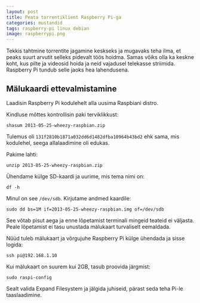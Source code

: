 ```yaml
---
layout: post
title: Peata torrentiklient Raspberry Pi-ga
categories: mustandid
tags: raspberry-pi linux debian
image: raspberrypi.png
---
```


Tekkis tahtmine torrentite jagamine keskseks ja mugavaks teha ilma, et peaks suurt arvutit selleks pidevalt töös hoidma. Samas võiks olla ka keskne koht, kus pilte ja videosid hoida ja neid vajadusel telekasse striimida. Raspberry Pi tundub selle jaoks hea lahendusena.

## Mälukaardi ettevalmistamine

Laadisin Raspberry Pi kodulehelt alla uusima Raspbiani distro.

Kindluse mõttes kontrollisin paki terviklikkust:

    shasum 2013-05-25-wheezy-raspbian.zip

Tulemus oli `131f2810b1871a032dd6d1482dfba10964b43bd2` ehk sama, mis kodulehel, seega allalaadimine oli edukas. 

Pakime lahti:

    unzip 2013-05-25-wheezy-raspbian.zip

Ühendame külge SD-kaardi ja uurime, mis tema nimi on:

    df -h

Minul on see `/dev/sdb`. Kirjutame andmed kaardile:

    sudo dd bs=1M if=2013-05-25-wheezy-raspbian.img of=/dev/sdb

See võtab pisut aega ja enne lõpetamist terminali mingeid teateid ei väljasta. Peale lõpetamist ei tasu unustada mälukaart turvaliselt eemaldada.


Nüüd tuleb mälukaart ja võrgujuhe Raspberry Pi külge ühendada ja sisse logida:

    ssh pi@192.168.1.10

Kui mälukaart on suurem kui 2GB, tasub proovida järgmist:

    sudo raspi-config

Sealt valida Expand Filesystem ja jälgida juhiseid, pärast seda teha Pi-le taaslaadimine.

